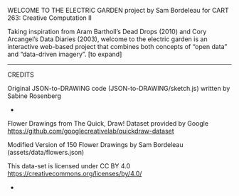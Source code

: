 
WELCOME TO THE ELECTRIC GARDEN
project by Sam Bordeleau
for CART 263: Creative Computation II

Taking inspiration from Aram Bartholl’s Dead Drops (2010) and Cory Arcangel’s Data Diaries (2003), welcome to the electric garden is an interactive web-based project that combines both concepts of “open data” and “data-driven imagery”. [to expand]

---

CREDITS

Original JSON-to-DRAWING code (JSON-to-DRAWING/sketch.js) 
written by Sabine Rosenberg 

-

Flower Drawings from The Quick, Draw! Dataset 
provided by Google
https://github.com/googlecreativelab/quickdraw-dataset

Modified Version of 150 Flower Drawings 
by Sam Bordeleau
(assets/data/flowers.json)

This data-set is licensed under CC BY 4.0 
https://creativecommons.org/licenses/by/4.0/

-